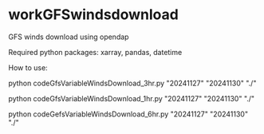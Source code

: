 # workGFSwindsdownload
GFS winds download using opendap

Required python packages:
xarray, pandas, datetime

How to use:

python  codeGfsVariableWindsDownload_3hr.py  "20241127"  "20241130"  "./"

python  codeGfsVariableWindsDownload_1hr.py  "20241127"  "20241130"  "./"

python  codeGefsVariableWindsDownload_6hr.py  "20241127"  "20241130"  "./"
